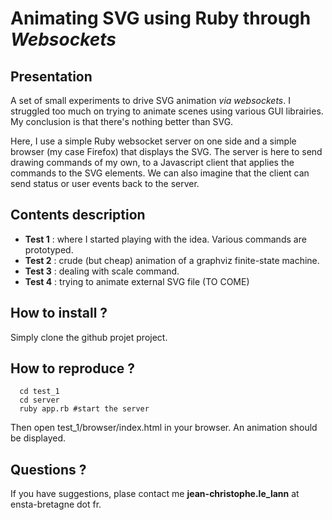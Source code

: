 # Animating SVG using Ruby through _Websockets_  

## Presentation
A set of small experiments to drive SVG animation _via websockets_.
I struggled too much on trying to animate scenes using various GUI librairies.
My conclusion is that there's nothing better than SVG.

Here, I use a simple Ruby websocket server on one side and a simple browser (my case Firefox) that displays the SVG. The server is here to send drawing commands of my own, to a Javascript client that applies the commands to the SVG elements. We can also imagine that the client can send status or user events back to the server.

## Contents description

* **Test 1** : where I started playing with the idea. Various commands are prototyped.
* **Test 2** : crude (but cheap) animation of a graphviz finite-state machine.
* **Test 3** : dealing with scale command.
* **Test 4** : trying to animate external SVG file (TO COME)

## How to install ?

Simply clone the github projet project.

## How to reproduce ?

```[bash]
  cd test_1
  cd server
  ruby app.rb #start the server
```
Then open test_1/browser/index.html in your browser. An animation should be displayed.

## Questions ?
If you have suggestions, plase contact me **jean-christophe.le_lann** at ensta-bretagne dot fr.
